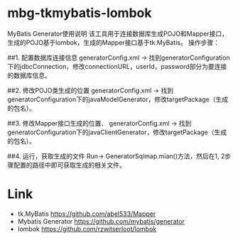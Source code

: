 # mbg-tkmybatis-lombok
MyBatis Generator使用说明
该工具用于连接数据库生成POJO和Mapper接口，生成的POJO基于lombok，生成的Mapper接口基于tk.MyBatis。
操作步骤：

##1. 配置数据库连接信息
generatorConfig.xml -> 找到generatorConfiguration下的jdbcConnection，修改connectionURL，userId，password部分为要连接的数据库信息。

##2. 修改POJO类生成的位置
generatorConfig.xml -> 找到generatorConfiguration下的javaModelGenerator，修改targetPackage（生成的包名）。

##3. 修改Mapper接口生成的位置、
generatorConfig.xml -> 找到generatorConfiguration下的javaClientGenerator，修改targetPackage（生成的包名）。

##4. 运行，获取生成的文件
Run-> GeneratorSqlmap.mian()方法，然后在1, 2步骤配置的路径中即可获取生成的相关文件。

# Link
- tk.MyBatis https://github.com/abel533/Mapper
- Mybatis Generator https://github.com/mybatis/generator
- lombok https://github.com/rzwitserloot/lombok
